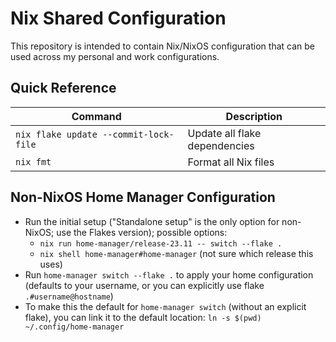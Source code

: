 # Nix Shared Configuration

This repository is intended to contain Nix/NixOS configuration that can be
used across my personal and work configurations.

## Quick Reference
| Command | Description |
| --- | --- |
| `nix flake update --commit-lock-file` | Update all flake dependencies |
| `nix fmt` | Format all Nix files |

## Non-NixOS Home Manager Configuration
- Run the initial setup ("Standalone setup" is the only option for non-NixOS;
  use the Flakes version); possible options:
  - `nix run home-manager/release-23.11 -- switch --flake .`
  - `nix shell home-manager#home-manager` (not sure which release this uses)
- Run `home-manager switch --flake .` to apply your home
  configuration (defaults to your username, or you can explicitly use flake
  `.#username@hostname`)
- To make this the default for `home-manager switch` (without an explicit flake),
  you can link it to the default location: `ln -s $(pwd) ~/.config/home-manager`
